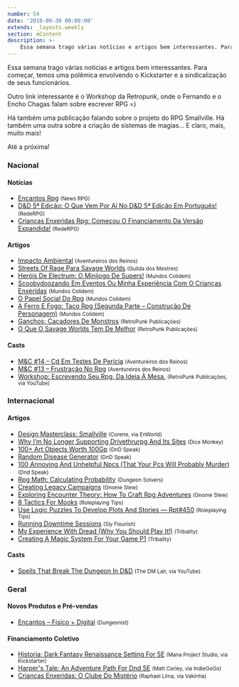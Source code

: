 ```yaml
---
number: 54
date: '2019-09-30 00:00:00'
extends: _layouts.weekly
section: mContent
description: >-
    Essa semana trago várias notícias e artigos bem interessantes. Para começar, temos uma polêmica envolvendo o Kickstarter e a sindicalização de seus funcionários.    Outro link interessante é o Workshop da Retropunk, onde o Fernando e o Encho Chagas falam sobre escrever RPG =)    Há também
---
```


Essa semana trago várias notícias e artigos bem interessantes. Para começar, temos uma polêmica envolvendo o Kickstarter e a sindicalização de seus funcionários.

Outro link interessante é o Workshop da Retropunk, onde o Fernando e o Encho Chagas falam sobre escrever RPG =)

Há também uma publicação falando sobre o projeto do RPG Smallville. Há também uma outra sobre a criação de sistemas de magias... E claro, mais, muito mais!

Até a próxima!

### Nacional

#### Notícias

- [Encantos Rpg] <small>(News RPG)</small>
- [D&amp;D 5ª Edição: O Que Vem Por Aí No D&amp;D 5ª Edição Em Português!] <small>(RedeRPG)</small>
- [Crianças Enxeridas Rpg: Começou O Financiamento Da Versão Expandida!] <small>(RedeRPG)</small>

#### Artigos

- [Impacto Ambiental] <small>(Aventureiros dos Reinos)</small>
- [Streets Of Rage Para Savage Worlds] <small>(Guilda dos Mestres)</small>
- [Heróis De Electrum: O Minijogo De Supers!] <small>(Mundos Colidem)</small>
- [Scoobydoozando Em Eventos Ou Minha Experiência Com O Crianças Enxeridas] <small>(Mundos Colidem)</small>
- [O Papel Social Do Rpg] <small>(Mundos Colidem)</small>
- [A Ferro E Fogo: Taco Rpg (Segunda Parte – Construção De Personagem)] <small>(Mundos Colidem)</small>
- [Ganchos: Caçadores De Monstros] <small>(RetroPunk Publicações)</small>
- [O Que O Savage Worlds Tem De Melhor] <small>(RetroPunk Publicações)</small>

#### Casts

- [M&amp;C #14 – Cd Em Testes De Perícia] <small>(Aventureiros dos Reinos)</small>
- [M&amp;C #13 – Frustração No Rpg] <small>(Aventureiros dos Reinos)</small>
- [Workshop: Escrevendo Seu Rpg, Da Ideia À Mesa.] <small>(RetroPunk Publicações, via YouTube)</small>

### Internacional

#### Artigos

- [Design Masterclass: Smallville] <small>(Corene, via EnWorld)</small>
- [Why I’m No Longer Supporting Drivethrurpg And Its Sites] <small>(Dice Monkey)</small>
- [100+ Art Objects Worth 100Gp] <small>(DnD Speak)</small>
- [Random Disease Generator] <small>(DnD Speak)</small>
- [100 Annoying And Unhelpful Npcs (That Your Pcs Will Probably Murder)] <small>(Dnd Speak)</small>
- [Rpg Math: Calculating Probability] <small>(Dungeon Solvers)</small>
- [Creating Legacy Campaigns] <small>(Gnome Stew)</small>
- [Exploring Encounter Theory: How To Craft Rpg Adventures] <small>(Gnome Stew)</small>
- [8 Tactics For Mooks] <small>(Roleplaying Tips)</small>
- [Use Logic Puzzles To Develop Plots And Stories — Rpt#450] <small>(Roleplaying Tips)</small>
- [Running Downtime Sessions] <small>(Sly Flourish)</small>
- [My Experience With Dread (Why You Should Play It!)] <small>(Tribality)</small>
- [Creating A Magic System For Your Game P1] <small>(Tribality)</small>

#### Casts

- [Spells That Break The Dungeon In D&amp;D] <small>(The DM Lair, via YouTube)</small>

### Geral

#### Novos Produtos e Pré-vendas

- [Encantos – Físico + Digital] <small>(Dungeonist)</small>

#### Financiamento Coletivo

- [Historia: Dark Fantasy Renaissance Setting For 5E] <small>(Mana Project Studio, via Kickstarter)</small>
- [Harper&#039;s Tale: An Adventure Path For Dnd 5E] <small>(Matt Corley, via IndieGoGo)</small>
- [Crianças Enxeridas: O Clube Do Mistério] <small>(Raphael Lima, via Vakinha)</small>


[D&amp;D 5ª Edição: O Que Vem Por Aí No D&amp;D 5ª Edição Em Português!]: https://www.rederpg.com.br/2019/09/29/dd-5a-edicao-o-que-vem-por-ai-no-dd-5a-edicao-em-portugues/
[8 Tactics For Mooks]: https://www.roleplayingtips.com/rptn/8-tactics-for-mooks/
[Heróis De Electrum: O Minijogo De Supers!]: https://www.mundoscolidem.com.br/herois-de-electrum-o-minijogo-de-supers/
[Rpg Math: Calculating Probability]: https://www.dungeonsolvers.com/2019/09/27/rpg-math-calculating-probability/
[100+ Art Objects Worth 100Gp]: http://dndspeak.com/2019/09/100-art-objects-worth-100gp/
[Design Masterclass: Smallville]: https://www.enworld.org/threads/design-masterclass-smallville.667280/
[Use Logic Puzzles To Develop Plots And Stories — Rpt#450]: https://www.roleplayingtips.com/rptn/use-logic-puzzles-to-develop-plots-and-stories-rpt450/
[Crianças Enxeridas Rpg: Começou O Financiamento Da Versão Expandida!]: https://www.rederpg.com.br/2019/09/26/criancas-enxeridas-rpg-comecou-o-financiamento-da-versao-expandida/
[Crianças Enxeridas: O Clube Do Mistério]: https://www.vakinha.com.br/vaquinha/criancas-enxeridas-o-clube-do-misterio
[Ganchos: Caçadores De Monstros]: https://retropunk.com.br/editora/ganchos-cacadores-de-monstros/
[Scoobydoozando Em Eventos Ou Minha Experiência Com O Crianças Enxeridas]: https://www.mundoscolidem.com.br/scoobydoozando-em-eventos-ou-minha-experiencia-com-o-criancas-enxeridas/
[M&amp;C #14 – Cd Em Testes De Perícia]: http://aventureirosdosreinos.com/mc-14-cd-em-testes-de-pericia/
[Creating Legacy Campaigns]: https://gnomestew.com/creating-legacy-campaigns/
[100 Annoying And Unhelpful Npcs (That Your Pcs Will Probably Murder)]: http://dndspeak.com/2019/09/100-annoying-and-unhelpful-npcs-that-your-pcs-will-probably-murder/
[Encantos Rpg]: https://newsrpg.wordpress.com/2019/09/26/encantos-rpg/
[Encantos – Físico + Digital]: https://www.dungeonist.com/marketplace/product/encantos-fisico-digital/
[Impacto Ambiental]: http://aventureirosdosreinos.com/impacto-ambiental/
[Streets Of Rage Para Savage Worlds]: http://guildadosmestres.com.br/2019/09/25/streets-of-rage-para-savage-worlds/
[M&amp;C #13 – Frustração No Rpg]: http://aventureirosdosreinos.com/mc-13-frustracao-no-rpg/
[Historia: Dark Fantasy Renaissance Setting For 5E]: https://www.kickstarter.com/projects/manaprojectstudio/historia-dark-fantasy-renaissance-setting-for-5e
[Harper&#039;s Tale: An Adventure Path For Dnd 5E]: https://www.indiegogo.com/projects/harper-s-tale-an-adventure-path-for-dnd-5e#/
[My Experience With Dread (Why You Should Play It!)]: https://www.tribality.com/2019/09/24/my-experience-with-dread-why-you-should-play-it/
[O Papel Social Do Rpg]: https://www.mundoscolidem.com.br/o-papel-social-do-rpg/
[Spells That Break The Dungeon In D&amp;D]: https://www.youtube.com/watch?v=Ewv-xTS0LwI
[Random Disease Generator]: http://dndspeak.com/2019/09/random-disease-generator/
[O Que O Savage Worlds Tem De Melhor]: https://retropunk.com.br/editora/o-que-o-savage-worlds-tem-de-melhor/
[A Ferro E Fogo: Taco Rpg (Segunda Parte – Construção De Personagem)]: https://www.mundoscolidem.com.br/taco-rpg-ii-personagem/
[Running Downtime Sessions]: http://slyflourish.com/running_downtime_sessions.html
[Creating A Magic System For Your Game P1]: https://www.tribality.com/2019/09/23/creating-a-magic-system-for-your-game-p1/
[Exploring Encounter Theory: How To Craft Rpg Adventures]: https://gnomestew.com/exploring-encounter-theory-how-to-craft-rpg-adventures/
[Why I’m No Longer Supporting Drivethrurpg And Its Sites]: https://www.dicemonkey.net/2019/09/27/why-im-no-longer-supporting-drivethrurpg-and-its-sites/
[Workshop: Escrevendo Seu Rpg, Da Ideia À Mesa.]: https://www.youtube.com/watch?v=aaIdZTnA3bE
